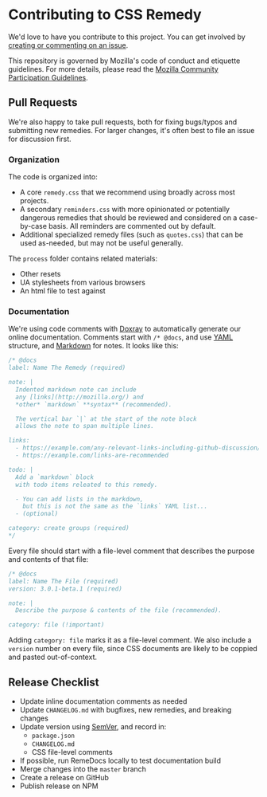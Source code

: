 # Contributing to CSS Remedy

We'd love to have you contribute to this project.
You can get involved by
[creating or commenting on an issue](https://github.com/mozdevs/cssremedy/issues).

This repository is governed by Mozilla's
code of conduct and etiquette guidelines.
For more details, please read the
[Mozilla Community Participation Guidelines](https://www.mozilla.org/en-US/about/governance/policies/participation/).

## Pull Requests

We're also happy to take pull requests,
both for fixing bugs/typos
and submitting new remedies.
For larger changes,
it's often best to file an issue for discussion first.

### Organization

The code is organized into:

- A core `remedy.css`
  that we recommend using broadly across most projects.
- A secondary `reminders.css`
  with more opinionated or potentially dangerous remedies
  that should be reviewed and considered on a case-by-case basis.
  All reminders are commented out by default.
- Additional specialized remedy files
  (such as `quotes.css`) that can be used as-needed,
  but may not be useful generally.

The `process` folder contains related materials:

- Other resets
- UA stylesheets from various browsers
- An html file to test against

### Documentation

We're using code comments with
[Doxray](https://github.com/himedlooff/doxray)
to automatically generate our online documentation.
Comments start with `/* @docs`,
and use [YAML](https://learnxinyminutes.com/docs/yaml/) structure,
and [Markdown](https://commonmark.org/help/)
for notes.
It looks like this:

```css
/* @docs
label: Name The Remedy (required)

note: |
  Indented markdown note can include
  any [links](http://mozilla.org/) and
  *other* `markdown` **syntax** (recommended).

  The vertical bar `|` at the start of the note block
  allows the note to span multiple lines.

links:
  - https://example.com/any-relevant-links-including-github-discussion/
  - https://example.com/links-are-recommended

todo: |
  Add a `markdown` block
  with todo items releated to this remedy.

  - You can add lists in the markdown,
    but this is not the same as the `links` YAML list...
  - (optional)

category: create groups (required)
*/
```

Every file should start with a file-level
comment that describes the purpose
and contents of that file:

```css
/* @docs
label: Name The File (required)
version: 3.0.1-beta.1 (required)

note: |
  Describe the purpose & contents of the file (recommended).

category: file (!important)
```

Adding `category: file` marks it as a file-level comment.
We also include a `version` number on every file,
since CSS documents are likely to be coppied and pasted
out-of-context.

## Release Checklist

- Update inline documentation comments as needed
- Update `CHANGELOG.md` with bugfixes, new remedies, and breaking changes
- Update version using [SemVer](https://semver.org/), and record in:
  - `package.json`
  - `CHANGELOG.md`
  - CSS file-level comments
- If possible, run RemeDocs locally to test documentation build
- Merge changes into the `master` branch
- Create a release on GitHub
- Publish release on NPM
